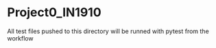 # Project0_IN1910

All test files pushed to this directory will be runned with pytest from the workflow
